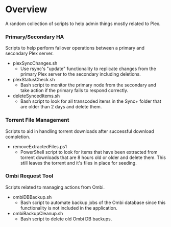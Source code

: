 # Overview
A random collection of scripts to help admin things mostly related to Plex.


### Primary/Secondary HA
Scripts to help perform failover operations between a primary and secondary Plex server.


- plexSyncChanges.sh
  - Use rsync's "update" functionality to replicate changes from the primary Plex server to the secondary including deletions.
- plexStatusCheck.sh
  - Bash script to monitor the primary node from the secondary and take action if the primary fails to respond correctly.
- deleteSyncedItems.sh
  - Bash script to look for all transcoded items in the Sync+ folder that are older than 2 days and delete them.


### Torrent File Management
Scripts to aid in handling torrent downloads after successful download completion.

- removeExtractedFiles.ps1
  - PowerShell script to look for items that have been extracted from torrent downloads that are 8 hours old or older and delete them. This still leaves the torrent and it's files in place for seeding.


### Ombi Request Tool
Scripts related to managing actions from Ombi.

- ombiDBBackup.sh
  - Bash script to automate backup jobs of the Ombi database since this functionality is not included in the application.
- ombiBackupCleanup.sh
  - Bash script to delete old Ombi DB backups.
